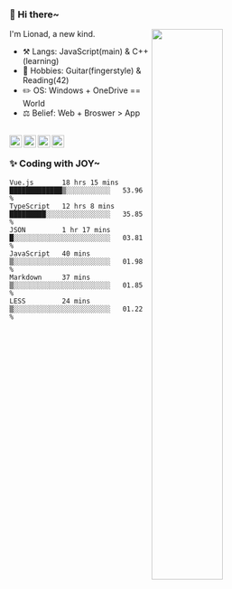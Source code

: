 ### 👋 Hi there~

[<img align="right" width="50%" src="https://github-readme-stats.vercel.app/api?username=Lionad-Morotar&show_icons=true">](https://metrics.lecoq.io/Lionad-Morotar?template=classic)

I'm Lionad, a new kind.

- ⚒️ Langs: JavaScript(main) & C++(learning)
- 🎨 Hobbies: Guitar(fingerstyle) & Reading(42)
- ✏️ OS: Windows + OneDrive == World
- ⚖️ Belief: Web + Broswer > App

<br />

<a href="https://www.lionad.art">
  <img align="left" alt="lionad-art" width="22px" src="https://cdn.jsdelivr.net/npm/simple-icons@3.1.0/icons/wordpress.svg" />
</a>
<a href="#1806234223">
  <img align="left" alt="1806234223" width="22px" src="https://cdn.jsdelivr.net/npm/simple-icons@3.1.0/icons/tencentqq.svg" />
</a>
<a href="https://www.zhihu.com/people/Lionad">
  <img align="left" alt="132yse" width="22px" src="https://cdn.jsdelivr.net/npm/simple-icons@3.1.0/icons/zhihu.svg" />
</a>
<a href="https://github.com/Lionad-Morotar">
  <img align="left" alt="yisar" width="22px" src="https://cdn.jsdelivr.net/npm/simple-icons@3.1.0/icons/github.svg" />
</a>

<br />

### ✨ Coding with JOY~

<!--START_SECTION:waka-->

```text
Vue.js       18 hrs 15 mins  █████████████▒░░░░░░░░░░░   53.96 %
TypeScript   12 hrs 8 mins   █████████░░░░░░░░░░░░░░░░   35.85 %
JSON         1 hr 17 mins    █░░░░░░░░░░░░░░░░░░░░░░░░   03.81 %
JavaScript   40 mins         ▒░░░░░░░░░░░░░░░░░░░░░░░░   01.98 %
Markdown     37 mins         ▒░░░░░░░░░░░░░░░░░░░░░░░░   01.85 %
LESS         24 mins         ▒░░░░░░░░░░░░░░░░░░░░░░░░   01.22 %
```

<!--END_SECTION:waka-->
